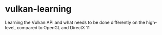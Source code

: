 # vulkan-learning
Learning the Vulkan API and what needs to be done differently on the high-level, compared to OpenGL and DirectX 11
